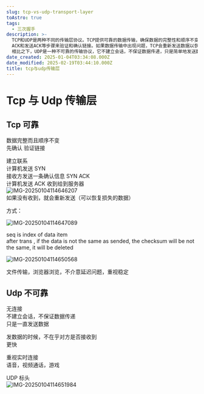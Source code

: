 ```yaml
---
slug: tcp-vs-udp-transport-layer
toAstro: true
tags:
  - 三次握手
description: >-
  TCP和UDP是两种不同的传输层协议。TCP提供可靠的数据传输，确保数据的完整性和顺序不变，通过建立连接、发送SYN、接收SYN
  ACK和发送ACK等步骤来验证和确认链接。如果数据传输中出现问题，TCP会重新发送数据以恢复损失。TCP适用于文件传输和浏览器浏览等对稳定性要求高的场景。
  相比之下，UDP是一种不可靠的传输协议，它不建立会话，不保证数据传递，只是简单地发送数据。UDP不关心对方是否接收到数据，因此传输速度更快，适合实时性要求高的应用，如语音、视频通话和游戏。UDP的标头设计简单，有助于提高传输效率。
date_created: 2025-01-04T03:34:08.000Z
date_modified: 2025-02-19T03:44:10.000Z
title: tcp与udp传输层
---
```


# Tcp 与 Udp 传输层

## Tcp 可靠

数据完整而且顺序不变  
先确认 验证链接

建立联系  
计算机发送 SYN  
接收方发送一条确认信息 SYN ACK  
计算机发送 ACK 收到给到服务器  
![IMG-20250104114646207](/mdImages/IMG-20250104114646207.png)  
如果没有收到，就会重新发送（可以恢复损失的数据）

方式：

![IMG-20250104114647089](/mdImages/IMG-20250104114647089.png)

seq is index of data item  
after trans , if the data is not the same as sended, the checksum will be not the same, it will be deleted

![IMG-20250104114650568](/mdImages/IMG-20250104114650568.png)

文件传输，浏览器浏览，不介意延迟问题，重视稳定

## Udp 不可靠

无连接  
不建立会话，不保证数据传递  
只是一直发送数据

发数据的时候，不在乎对方是否接收到  
更快

重视实时连接  
语音，视频通话，游戏

UDP 标头  
![IMG-20250104114651984](/mdImages/IMG-20250104114651984.png)
